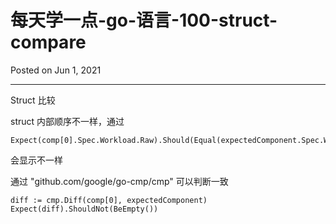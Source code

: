 # 每天学一点-go-语言-100-struct-compare

Posted on Jun 1, 2021

---

Struct 比较

struct 内部顺序不一样，通过 
```
Expect(comp[0].Spec.Workload.Raw).Should(Equal(expectedComponent.Spec.Workload.Raw))
```

会显示不一样

通过 "github.com/google/go-cmp/cmp"
可以判断一致

```
diff := cmp.Diff(comp[0], expectedComponent)
Expect(diff).ShouldNot(BeEmpty())
```
